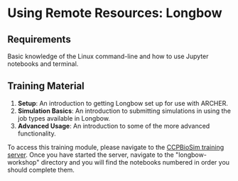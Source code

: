 # Using Remote Resources: Longbow

## Requirements

Basic knowledge of the Linux command-line and how to use Jupyter notebooks and terminal.

## Training Material

1. **Setup**: An introduction to getting Longbow set up for use with ARCHER.
2. **Simulation Basics**: An introduction to submitting simulations in using the job types available in Longbow.
3. **Advanced Usage**: An introduction to some of the more advanced functionality.

To access this training module, please navigate to the <a href="http://132.145.243.165" target="_blank">CCPBioSim training server</a>. Once you have started the server, navigate to the "longbow-workshop" directory and you will find the notebooks numbered in order you should complete them.
